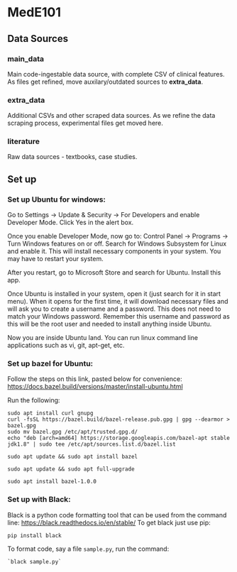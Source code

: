 # MedE101

## Data Sources

### main_data
Main code-ingestable data source, with complete CSV of clinical features. As files get refined, move auxilary/outdated sources to **extra_data**.

### extra_data
Additional CSVs and other scraped data sources. As we refine the data scraping process, experimental files get moved here.

### literature
Raw data sources - textbooks, case studies.

## Set up
### Set up Ubuntu for windows:
Go to Settings -> Update & Security -> For Developers and enable Developer Mode. Click Yes in the alert box.

Once you enable Developer Mode, now go to: Control Panel -> Programs -> Turn Windows features on or off. Search for Windows Subsystem for Linux and enable it. This will install necessary components in your system. You may have to restart your system.

After you restart, go to Microsoft Store and search for Ubuntu. Install this app.

Once Ubuntu is installed in your system, open it (just search for it in start menu). When it opens for the first time, it will download necessary files and will ask you to create a username and a password. This does not need to match your Windows password. Remember this username and password as this will be the root user and needed to install anything inside Ubuntu.

Now you are inside Ubuntu land. You can run linux command line applications such as vi, git, apt-get, etc.

### Set up bazel for Ubuntu: 
Follow the steps on this link, pasted below for convenience: https://docs.bazel.build/versions/master/install-ubuntu.html

Run the following: 
```
sudo apt install curl gnupg
curl -fsSL https://bazel.build/bazel-release.pub.gpg | gpg --dearmor > bazel.gpg
sudo mv bazel.gpg /etc/apt/trusted.gpg.d/
echo "deb [arch=amd64] https://storage.googleapis.com/bazel-apt stable jdk1.8" | sudo tee /etc/apt/sources.list.d/bazel.list
```

```
sudo apt update && sudo apt install bazel
```

```
sudo apt update && sudo apt full-upgrade
```

```
sudo apt install bazel-1.0.0
```
### Set up with Black:
Black is a python code formatting tool that can be used from the command line: https://black.readthedocs.io/en/stable/ 
To get black just use pip: 
```
pip install black
```
To format code, say a file `sample.py`, run the command: 
```
`black sample.py`
```
